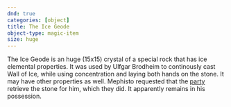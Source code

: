 ```yaml
---
dnd: true
categories: [object]
title: The Ice Geode
object-type: magic-item
size: huge
---
```


The Ice Geode is an huge (15x15) crystal of a special rock that has ice elemental properties.  It was used by Ulfgar Brodheim to continously cast Wall of Ice, while using concentration and laying both hands on the stone.  It may have other properties as well.  Mephisto requested that the [party](../campaigns/the-high-flyers) retrieve the stone for him, which they did.  It apparently remains in his possession.